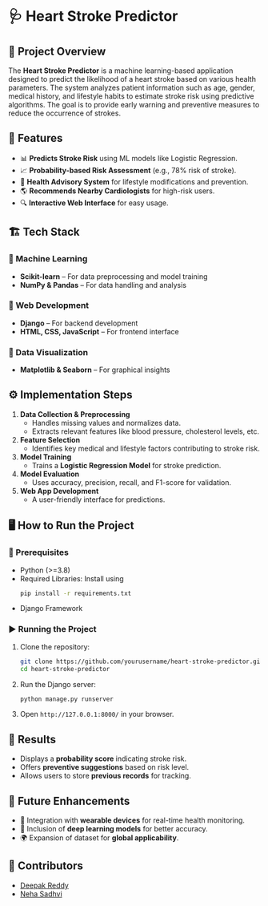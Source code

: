 # 🩺 Heart Stroke Predictor  

## 📌 Project Overview  
The **Heart Stroke Predictor** is a machine learning-based application designed to predict the likelihood of a heart stroke based on various health parameters. The system analyzes patient information such as age, gender, medical history, and lifestyle habits to estimate stroke risk using predictive algorithms. The goal is to provide early warning and preventive measures to reduce the occurrence of strokes.  

## 🚀 Features  
- 📊 **Predicts Stroke Risk** using ML models like Logistic Regression.  
- 📈 **Probability-based Risk Assessment** (e.g., 78% risk of stroke).  
- 🏥 **Health Advisory System** for lifestyle modifications and prevention.  
- 🌎 **Recommends Nearby Cardiologists** for high-risk users.  
- 🔍 **Interactive Web Interface** for easy usage.  

## 🏗️ Tech Stack  
### 📌 Machine Learning  
- **Scikit-learn** – For data preprocessing and model training  
- **NumPy & Pandas** – For data handling and analysis  

### 📌 Web Development  
- **Django** – For backend development  
- **HTML, CSS, JavaScript** – For frontend interface  

### 📌 Data Visualization  
- **Matplotlib & Seaborn** – For graphical insights  

## ⚙️ Implementation Steps  
1. **Data Collection & Preprocessing**  
   - Handles missing values and normalizes data.  
   - Extracts relevant features like blood pressure, cholesterol levels, etc.  
2. **Feature Selection**  
   - Identifies key medical and lifestyle factors contributing to stroke risk.  
3. **Model Training**  
   - Trains a **Logistic Regression Model** for stroke prediction.  
4. **Model Evaluation**  
   - Uses accuracy, precision, recall, and F1-score for validation.  
5. **Web App Development**  
   - A user-friendly interface for predictions.  

## 🖥️ How to Run the Project  
### 🔧 Prerequisites  
- Python (>=3.8)  
- Required Libraries: Install using  
  ```bash
  pip install -r requirements.txt
  ```
- Django Framework  

### ▶️ Running the Project  
1. Clone the repository:  
   ```bash
   git clone https://github.com/yourusername/heart-stroke-predictor.git
   cd heart-stroke-predictor
   ```
2. Run the Django server:  
   ```bash
   python manage.py runserver
   ```
3. Open `http://127.0.0.1:8000/` in your browser.  

## 📌 Results  
- Displays a **probability score** indicating stroke risk.  
- Offers **preventive suggestions** based on risk level.  
- Allows users to store **previous records** for tracking.  

## 🔮 Future Enhancements  
- 📲 Integration with **wearable devices** for real-time health monitoring.  
- 🔬 Inclusion of **deep learning models** for better accuracy.  
- 🌍 Expansion of dataset for **global applicability**.  

## 👥 Contributors  
- [Deepak Reddy](https://github.com/deepakreddyn)  
- [Neha Sadhvi](https://github.com/NehaSadhvi1904)  

